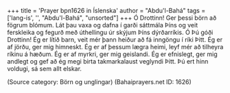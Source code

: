 +++
title = 'Prayer bpn1626 in Íslenska'
author = "Abdu'l-Bahá"
tags = ['lang-is', '', "Abdu'l-Bahá", "unsorted"]
+++
Ó Drottinn! Ger þessi börn að fögrum blóm­um. Lát þau vaxa og dafna í garði sáttmála Þíns og veit ferskleika og fegurð með úthellingu úr skýjum Þíns dýrðarríkis.
Ó Þú góði Drottinn! Ég er lítið barn, veit mér þann heiður að fá inngöngu í ríki Þitt. Ég er af jörðu, ger mig himneskt. Ég er af þessum lægra heimi, leyf mér að tilheyra ríkinu á hæðum. Ég er af myrkri, ger mig geislandi. Ég er efnislegt, ger mig andlegt og gef að ég megi birta takmarkalaust veglyndi Þitt.
Þú ert hinn voldugi, sá sem allt elskar.

(Source category: Börn og unglingar)
(Bahaiprayers.net ID: 1626)
